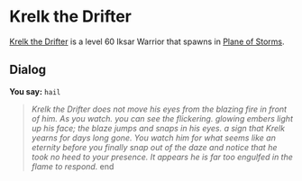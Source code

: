 # Krelk the Drifter



[Krelk the Drifter](/npc/210051) is a level 60 Iksar Warrior that spawns in [Plane of Storms](/zone/210).



## Dialog

**You say:** `hail`



>*Krelk the Drifter does not move his eyes from the blazing fire in front of him. As you watch. you can see the flickering. glowing embers light up his face; the blaze jumps and snaps in his eyes. a sign that Krelk yearns for days long gone. You watch him for what seems like an eternity before you finally snap out of the daze and notice that he took no heed to your presence. It appears he is far too engulfed in the flame to respond.*
end
